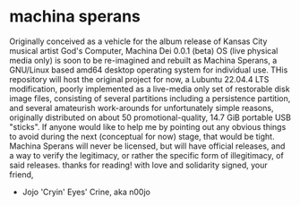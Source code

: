 # machina sperans
Originally conceived as a vehicle for the album release of Kansas City musical artist God's Computer,
Machina Dei 0.0.1 (beta) OS (live physical media only) is soon to be re-imagined and rebuilt as Machina Sperans,
a GNU/Linux based amd64 desktop operating system for individual use. THis repository will host the original project for now,
a Lubuntu 22.04.4 LTS modification, poorly implemented as a live-media only set of restorable disk image files,
consisting of several partitions including a persistence partition, and several amateurish work-arounds for
unfortunately simple reasons, originally distributed on about 50 promotional-quality, 14.7 GiB portable USB "sticks".
If anyone would like to help me by pointing out any obvious things to avoid during the next (conceptual for now) stage,
that would be tight. Machina Sperans will never be licensed, but will have official releases, and a way to
verify the legitimacy, or rather the specific form of illegitimacy, of said releases.
thanks for reading!
with love and solidarity signed, your friend,
- Jojo 'Cryin' Eyes' Crine, aka n00jo
